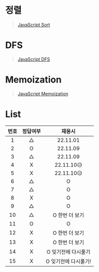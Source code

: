 # 정렬

> [JavaScript Sort](../../../theory/recursive.md)

# DFS

> [JavaScript DFS](../../../theory/dfs.md)

# Memoization

> [JavaScript Memoization](../../../theory/memoization.md)

# List

| 번호 | 정답여부 |        재응시        |
| :--: | :------: | :------------------: |
|  1   |    △     |       22.11.01       |
|  2   |    O     |       22.11.09       |
|  3   |    △     |       22.11.09       |
|  4   |    X     |      22.11.10😥      |
|  5   |    X     |      22.11.10😥      |
|  6   |    △     |          O           |
|  7   |    △     |          O           |
|  8   |    X     |          O           |
|  9   |    △     |          O           |
|  10  |    △     |    O 한번 더 보기    |
|  11  |    O     |          O           |
|  12  |    X     |    O 한번 더 보기    |
|  13  |    X     |    O 한번 더 보기    |
|  14  |    X     | O 잊기전에 다시풀기  |
|  15  |    X     | O 잊기전에 다시풀기! |
